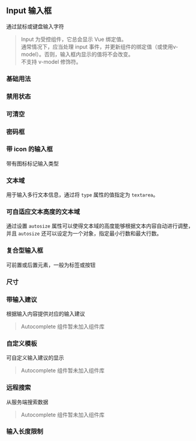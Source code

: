 ## Input 输入框
通过鼠标或键盘输入字符

> Input 为受控组件，它总会显示 Vue 绑定值。  
> 通常情况下，应当处理 input 事件，并更新组件的绑定值（或使用v-model）。否则，输入框内显示的值将不会改变。  
> 不支持 v-model 修饰符。  

### 基础用法
<el-input-base></el-input-base>
  
### 禁用状态
<el-input-disabled></el-input-disabled>

### 可清空
<el-input-clear></el-input-clear>

### 密码框
<el-input-password></el-input-password>

### 带 icon 的输入框
带有图标标记输入类型
<el-input-icon></el-input-icon>

### 文本域
用于输入多行文本信息，通过将 `type` 属性的值指定为 `textarea`。
<el-input-textarea></el-input-textarea>

### 可自适应文本高度的文本域
通过设置 `autosize` 属性可以使得文本域的高度能够根据文本内容自动进行调整，并且 `autosize` 还可以设定为一个对象，指定最小行数和最大行数。
<el-input-autosize></el-input-autosize>

### 复合型输入框
可前置或后置元素，一般为标签或按钮
<el-input-compound></el-input-compound>

### 尺寸
<el-input-size></el-input-size>

### 带输入建议
根据输入内容提供对应的输入建议
> Autocomplete 组件暂未加入组件库

### 自定义模板
可自定义输入建议的显示
> Autocomplete 组件暂未加入组件库

### 远程搜索
从服务端搜索数据
> Autocomplete 组件暂未加入组件库

### 输入长度限制
<el-input-length></el-input-length>